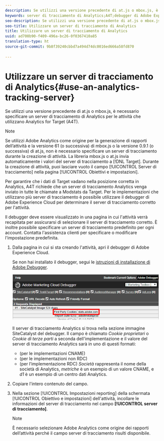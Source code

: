 ```yaml
---
description: Se utilizzi una versione precedente di at.js o mbox.js, è necessario specificare un server di tracciamento di Analytics per le attività che utilizzano Analytics for Target (A4T).
keywords: server di tracciamento di Analytics;A4T;debugger di Adobe Experience Cloud;fonte di reportistica
seo-description: Se utilizzi una versione precedente di at.js o mbox.js, è necessario specificare un server di tracciamento di Analytics per le attività che utilizzano Analytics for Target (A4T).
seo-title: Utilizzare un server di tracciamento di Analytics
title: Utilizzare un server di tracciamento di Analytics
uuid: ad700b90-f409-496a-bc26-0f0367410a85
translation-type: ht
source-git-commit: 9b8f39240cbbd7a494d74dc0016ed666a58fd870

---
```



# Utilizzare un server di tracciamento di Analytics{#use-an-analytics-tracking-server}

Se utilizzi una versione precedente di at.js o mbox.js, è necessario specificare un server di tracciamento di Analytics per le attività che utilizzano Analytics for Target (A4T).

>[!NOTE]
>
>Se utilizzi Adobe Analytics come origine per la generazione di rapporti dell’attività e la versione 61 (o successiva) di mbox.js o la versione 0.9.1 (o successiva) di at.js, non è necessario specificare un server di tracciamento durante la creazione di attività. La libreria mbox.js o at.js invia automaticamente i valori del server di tracciamento a [!DNL Target]. Durante la creazione di attività, puoi lasciare vuoto il campo [!UICONTROL Server di tracciamento] nella pagina [!UICONTROL Obiettivi e impostazioni].

Per garantire che i dati di Target vadano nella posizione corretta in Analytics, A4T richiede che un server di tracciamento Analytics venga inviato in tutte le chiamate a Modstats da Target. Per le implementazioni che utilizzano più server di tracciamento è possibile utilizzare il debugger di Adobe Experience Cloud per determinare il server di tracciamento corretto per l&#39;attività.

Il debugger deve essere visualizzato in una pagina in cui l&#39;attività verrà recapitata per assicurarsi di selezionare il server di tracciamento corretto. È inoltre possibile specificare un server di tracciamento predefinito per ogni account. Contatta l&#39;assistenza clienti per specificare o modificare l&#39;impostazione predefinita.

1. Dalla pagina in cui si sta creando l&#39;attività, apri il debugger di Adobe Experience Cloud.

   Se non hai installato il debugger, segui le [istruzioni di installazione di Adobe Debugger](https://marketing.adobe.com/resources/help/it_IT/sc/implement/debugger_install.html).

   ![](assets/Screen_DebuggerTrackServ.png)

   Il server di tracciamento Analytics si trova nella sezione immagine SiteCatalyst del debugger. Il campo è chiamato *Cookie proprietari* o *Cookie di terze parti* a seconda dell&#39;implementazione e il valore del server di tracciamento Analytics sarà in uno di questi formati:

   * (per le implementazioni CNAME)
   * (per le implementazioni non RDC)
   * (per l’implementazione RDC)
   *Società* rappresenta il nome della società di Analytics, *metriche* è un esempio di un valore CNAME, e *d1* è un esempio di un centro dati Analytics.
1. Copiare l&#39;intero contenuto del campo.
1. Nella sezione [!UICONTROL Impostazioni reporting] della schermata [!UICONTROL Obiettivo e impostazioni] dell&#39;attività, incollare le informazioni del server di tracciamento nel campo **[!UICONTROL server di tracciamento]**.

   >[!NOTE]
   >
   >È necessario selezionare Adobe Analytics come origine dei rapporti dell’attività perché il campo server di tracciamento risulti disponibile.

